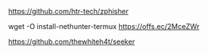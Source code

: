 https://github.com/htr-tech/zphisher



wget -O install-nethunter-termux https://offs.ec/2MceZWr

https://github.com/thewhiteh4t/seeker
